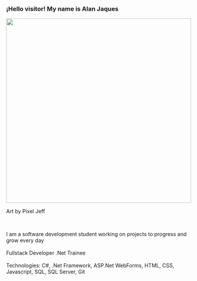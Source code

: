### ¡Hello visitor! My name is Alan Jaques
<div>
  <img width=500px src="https://mir-s3-cdn-cf.behance.net/project_modules/max_1200/22b22287602523.5dbd29081561d.gif"> <br>
  <p>Art by Pixel Jeff</p>
</div> <br>

I am a software development student working on projects to progress and grow every day <br> <br>
Fullstack Developer .Net Trainee <br> <br>
Technologies: C#, .Net Framework, ASP.Net WebForms, HTML, CSS, Javascript, SQL, SQL Server, Git

<!--
**Alanjaqs/Alanjaqs** is a ✨ _special_ ✨ repository because its `README.md` (this file) appears on your GitHub profile.

Here are some ideas to get you started:

- 🔭 I’m currently working on ...
- 🌱 I’m currently learning ...
- 👯 I’m looking to collaborate on ...
- 🤔 I’m looking for help with ...
- 💬 Ask me about ...
- 📫 How to reach me: ...
- 😄 Pronouns: ...
- ⚡ Fun fact: ...
-->
